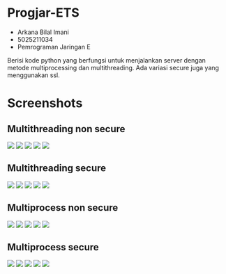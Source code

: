# Progjar-ETS

- Arkana Bilal Imani
- 5025211034
- Pemrograman Jaringan E

Berisi kode python yang berfungsi untuk menjalankan server dengan metode multiprocessing dan multithreading. Ada variasi secure juga yang menggunakan ssl.

# Screenshots

## Multithreading non secure

![](images/thread_non_secure/1.png)
![](images/thread_non_secure/2.png)
![](images/thread_non_secure/3.png)
![](images/thread_non_secure/4.png)
![](images/thread_non_secure/5.png)

## Multithreading secure

![](images/thread_secure/1.png)
![](images/thread_secure/2.png)
![](images/thread_secure/3.png)
![](images/thread_secure/4.png)
![](images/thread_secure/5.png)

## Multiprocess non secure

![](images/process_non_secure/1.png)
![](images/process_non_secure/2.png)
![](images/process_non_secure/3.png)
![](images/process_non_secure/4.png)
![](images/process_non_secure/5.png)

## Multiprocess secure

![](images/process_secure/1.png)
![](images/process_secure/2.png)
![](images/process_secure/3.png)
![](images/process_secure/4.png)
![](images/process_secure/5.png)
